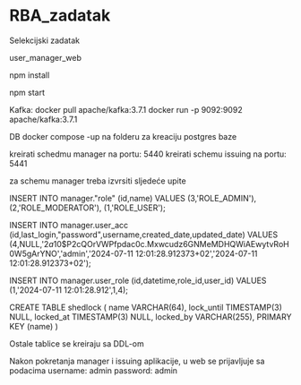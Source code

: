 # RBA_zadatak
Selekcijski zadatak

user_manager_web

npm install 

npm start

Kafka:
	docker pull apache/kafka:3.7.1
 	docker run -p 9092:9092 apache/kafka:3.7.1


DB
docker compose -up na folderu za kreaciju postgres baze

kreirati schedmu manager na portu: 5440
kreirati schemu issuing na portu: 5441

za schemu manager treba izvrsiti sljedeće upite


INSERT INTO manager."role" (id,name) VALUES
	 (3,'ROLE_ADMIN'),
	 (2,'ROLE_MODERATOR'),
	 (1,'ROLE_USER');
	 
 INSERT INTO manager.user_acc (id,last_login,"password",username,created_date,updated_date) VALUES
 (4,NULL,'$2a$10$P2cQOrVWPfpdac0c.Mxwcudz6GNMeMDHQWiAEwytvRoH0W5gArYNO','admin','2024-07-11 12:01:28.912373+02','2024-07-11 12:01:28.912373+02');
	 
 INSERT INTO manager.user_role (id,datetime,role_id,user_id) VALUES
 (1,'2024-07-11 12:01:28.912',1,4);


CREATE TABLE shedlock (
  name VARCHAR(64),
  lock_until TIMESTAMP(3) NULL,
  locked_at TIMESTAMP(3) NULL,
  locked_by VARCHAR(255),
  PRIMARY KEY (name)
)

Ostale tablice se kreiraju sa DDL-om


Nakon pokretanja manager i issuing aplikacije, u web se prijavljuje sa podacima 
username: admin
password: admin

